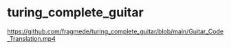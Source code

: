 # turing_complete_guitar

https://github.com/fragmede/turing_complete_guitar/blob/main/Guitar_Code_Translation.mp4
